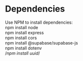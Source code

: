 # Dependencies
Use NPM to install dependencies:\
npm install node\
npm install express\
npm install cors\
npm install @supabase/supabase-js\
npm install dotenv\
/*npm install uuid*/